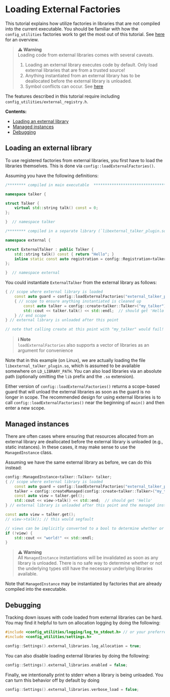 # Loading External Factories
This tutorial explains how utilize factories in libraries that are not compiled into the current executable.
You should be familiar with how the `config_utilities` factories work to get the most out of this tutorial.
See [here](Factories.md) for an overview.

> **:warning: Warning**<br>
> Loading code from external libraries comes with several caveats.
>   1. Loading an external library executes code by default. Only load external libraries that are from a trusted source!
>   2. Anything instantiated from an external library has to be deallocated before the external library is unloaded.
>   3. Symbol conflicts can occur. See [here](https://www.boost.org/doc/libs/1_64_0/doc/html/boost_dll/tutorial.html#boost_dll.tutorial.symbol_shadowing_problem__linux_)

The features described in this tutorial require including `config_utilities/external_registry.h`.

**Contents:**
- [Loading an external library](#loading-an-external-library)
- [Managed instances](#managed-instances)
- [Debugging](#debugging)

## Loading an external library
To use registered factories from external libraries, you first have to load the libraries themselves.
This is done via `config::loadExternalFactories()`.

Assuming you have the following definitions:
```c++
/******** compiled in main executable  **********************************************************************/

namespace talker {

struct Talker {
    virtual std::string talk() const = 0;
};

}  // namespace talker

/******** compiled in a separate library (`libexternal_talker_plugin.so`) *************************************/

namespace external {

struct ExternalTalker : public Talker {
    std::string talk() const { return "Hello"; }
    inline static const auto registration = config::Registration<talker::Talker, ExternalTalker>("my_talker");
};

}  // namespace external
```

You could instantiate `ExternalTalker` from the external library as follows:
```c++
{ // scope where external library is loaded
    const auto guard = config::loadExternalFactories("external_talker_plugin");
    { // scope to ensure anything instantiated is cleaned up
        const auto talker = config::create<talker::Talker>("my_talker");
        std::cout << talker.talk() << std::endl;  // should get 'Hello'
    } // end scope
} // external library is unloaded after this point

// note that calling create at this point with "my_talker" would fail!
```

> **ℹ️ Note**<br>
> `loadExternalFactories` also supports a vector of libraries as an argument for convenience

Note that in this example (on Linux), we are actually loading the file `libexternal_talker_plugin.so`, which is assumed to be available somewhere on `LD_LIBRARY_PATH`.
You can also load libraries via an absolute path (optionally omitting the `lib` prefix and the `.so` extension).

Either version of `config::loadExternalFactories()` returns a scope-based guard that will unload the external libraries as soon as the guard is no longer in scope.
The recommended design for using external libraries is to call `config::loadExternalFactories()` near the beginning of `main()` and then enter a new scope.

## Managed instances

There are often cases where ensuring that resources allocated from an external library are deallocated before the external library is unloaded (e.g., static instances).
In these cases, it may make sense to use the `ManagedInstance` class.

Assuming we have the same external library as before, we can do this instead:
```c++
config::ManagedInstance<talker::Talker> talker;
{ // scope where external library is loaded
    const auto guard = config::loadExternalFactories("external_talker_plugin");
    talker = config::createManaged(config::create<talker::Talker>("my_talker"));
    const auto view = talker.get();
    std::cout << view->talk() << std::end;  // should get 'Hello'
} // external library is unloaded after this point and the managed instance is no longer valid

const auto view = talker.get();
// view->talk(); // this would segfault

// views can be implicitly converted to a bool to determine whether or not they are valid
if (!view) {
    std::cout << "world!" << std::endl;
}
```

> **:warning: Warning**<br>
> All `ManagedInstance` instantiations will be invalidated as soon as any library is unloaded.
> There is no safe way to determine whether or not the underlying types still have the necessary underlying libraries available.

Note that `ManagedInstance` may be instantiated by factories that are already compiled into the executable.

## Debugging

Tracking down issues with code loaded from external libraries can be hard.
You may find it helpful to turn on allocation logging by doing the following:
```c++
#include <config_utilities/logging/log_to_stdout.h> // or your preferred logger
#include <config_utilities/settings.h>

config::Settings().external_libraries.log_allocation = true;
```

You can also disable loading external libraries by doing the following:
```c++
config::Settings().external_libraries.enabled = false;
```

Finally, we intentionally print to stderr when a library is being unloaded.
You can turn this behavior off by default by doing
```c++
config::Settings().external_libraries.verbose_load = false;
```
